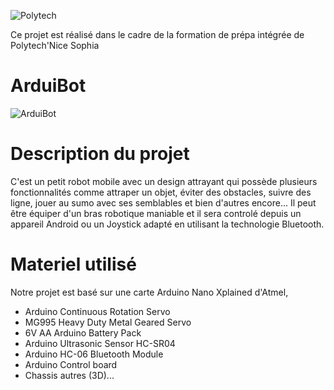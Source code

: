 ![Polytech](http://www.polytechnice.fr/jahia/jsp/jahia/templates/inc/img/polytech_nice-sophia.png)

Ce projet est réalisé dans le cadre de la formation de prépa intégrée de Polytech'Nice Sophia

# ArduiBot

![ArduiBot](https://image.noelshack.com/fichiers/2018/02/5/1515745252-kit-robotique-littlebot-plus.jpg)  



# Description du projet

C'est un petit robot mobile avec un design attrayant qui possède plusieurs fonctionnalités comme attraper un objet, éviter des obstacles, suivre des ligne, jouer au sumo avec ses semblables et bien d'autres encore... Il peut être équiper d'un bras robotique maniable et il sera controlé depuis un appareil Android ou un Joystick adapté en utilisant la technologie Bluetooth.

# Materiel utilisé

Notre projet est basé sur une carte Arduino Nano Xplained d'Atmel, 
- Arduino Continuous Rotation Servo
- MG995 Heavy Duty Metal Geared Servo
- 6V AA Arduino Battery Pack
- Arduino Ultrasonic Sensor HC-SR04
- Arduino HC-06 Bluetooth Module
- Arduino Control board
- Chassis autres (3D)...
